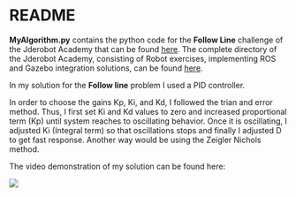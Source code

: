 # README

**MyAlgorithm.py** contains the python code for the **Follow Line** challenge of the Jderobot Academy that can be found [here](https://jderobot.github.io/RoboticsAcademy/exercises/AutonomousCars/follow_line/).
The complete directory of the Jderobot Academy, consisting of Robot exercises, implementing ROS and Gazebo integration solutions, can be found [here](https://github.com/JdeRobot/RoboticsAcademy).

In my solution for the **Follow line** problem I used a PID controller.

In order to choose the gains Kp, Ki, and Kd, I followed the trian and error method. Thus, I first set Ki and Kd values to zero and increased proportional term (Kp) until system reaches to oscillating behavior. 
Once it is oscillating, I adjusted Ki (Integral term) so that oscillations stops and finally I adjusted D to get fast response.
Another way would be using the Zeigler Nichols method.

The video demonstration of my solution can be found here:

[![](http://img.youtube.com/vi/XrxZNXNOdAs/0.jpg)](http://www.youtube.com/watch?v=XrxZNXNOdAs "Video Demonstration")


